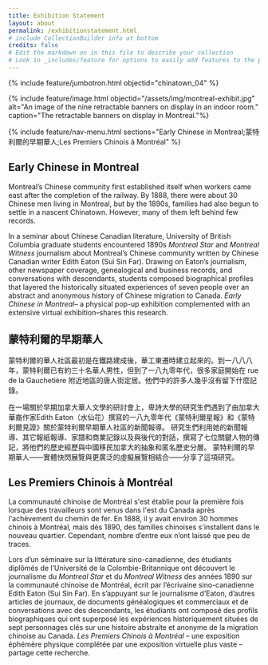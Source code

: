 ```yaml
---
title: Exhibition Statement
layout: about
permalink: /exhibitionstatement.html
# include CollectionBuilder info at bottom
credits: false
# Edit the markdown on in this file to describe your collection
# Look in _includes/feature for options to easily add features to the page
---
```

{% include feature/jumbotron.html objectid="chinatown_04" %}

{% include feature/image.html objectid="/assets/img/montreal-exhibit.jpg" alt="An image of the nine retractable banners on display in an indoor room." caption="The retractable banners on display in Montreal."%}

{% include feature/nav-menu.html sections="Early Chinese in Montreal;蒙特利爾的早期華人;Les Premiers Chinois à Montréal" %}

## Early Chinese in Montreal

Montreal’s Chinese community first established itself when workers came east after the completion of the railway. By 1888, there were about 30 Chinese men living in Montreal, but by the 1890s, families had also begun to settle in a nascent Chinatown. However, many of them left behind few records. 

In a seminar about Chinese Canadian literature, University of British Columbia graduate students encountered 1890s *Montreal Star* and *Montreal Witness* journalism about Montreal’s Chinese community written by Chinese Canadian writer Edith Eaton (Sui Sin Far). Drawing on Eaton’s journalism, other newspaper coverage, genealogical and business records, and conversations with descendants, students composed biographical profiles that layered the historically situated experiences of seven people over an abstract and anonymous history of Chinese migration to Canada. *Early Chinese in Montreal*– a physical pop-up exhibition complemented with an extensive virtual exhibition–shares this research.

## 蒙特利爾的早期華人

蒙特利爾的華人社區最初是在鐵路建成後，華工東遷時建立起來的。到一八八八年，蒙特利爾已有約三十名華人男性，但到了一八九零年代，很多家庭開始在 rue de la Gauchetière 附近地區的唐人街定居。他們中的許多人幾乎沒有留下什麼記錄。

在一場關於早期加拿大華人文學的研討會上，卑詩大學的研究生們遇到了由加拿大華裔作家Edith Eaton（水仙花）撰寫的一八九零年代《蒙特利爾星報》和《蒙特利爾見證》關於蒙特利爾早期華人社區的新聞報導。 研究生們利用她的新聞報導、其它報紙報導、家譜和商業記錄以及與後代的對話，撰寫了七位關鍵人物的傳記，將他們的歷史經歷與中國移民加拿大的抽象和匿名歷史分層。 蒙特利爾的早期華人——實體快閃展覽與更廣泛的虛擬展覽相結合——分享了這項研究。

## Les Premiers Chinois à Montréal

La communauté chinoise de Montréal s'est établie pour la première fois lorsque des travailleurs sont venus dans l'est du Canada après l'achèvement du chemin de fer. En 1888, il y avait environ 30 hommes chinois à Montréal, mais dès 1890, des familles chinoises s'installent dans le nouveau quartier. Cependant, nombre d’entre eux n’ont laissé que peu de traces.

Lors d’un séminaire sur la littérature sino-canadienne, des étudiants diplômés de l’Université de la Colombie-Britannique ont découvert le journalisme du *Montreal Star* et du *Montreal Witness* des années 1890 sur la communauté chinoise de Montréal, écrit par l’écrivaine sino-canadienne Edith Eaton (Sui Sin Far). En s’appuyant sur le journalisme d’Eaton, d’autres articles de journaux, de documents généalogiques et commerciaux et de conversations avec des descendants, les étudiants ont composé des profils biographiques qui ont superposé les expériences historiquement situées de sept personnages clés sur une histoire abstraite et anonyme de la migration chinoise au Canada. *Les Premiers Chinois à Montréal* – une exposition éphémère physique complétée par une exposition virtuelle plus vaste – partage cette recherche.

